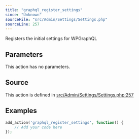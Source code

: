 ```yaml
---
title: "graphql_register_settings"
since: "Unknown"
sourceFile: "src/Admin/Settings/Settings.php"
sourceLine: 257
---
```



Registers the initial settings for WPGraphQL

## Parameters

This action has no parameters.


## Source

This action is defined in [src/Admin/Settings/Settings.php:257](https://github.com/wp-graphql/wp-graphql/blob/develop/src/Admin/Settings/Settings.php#L257)


## Examples

```php
add_action('graphql_register_settings', function() {
    // Add your code here
});
```